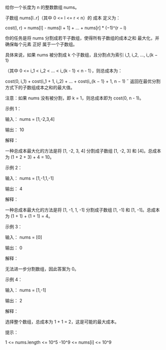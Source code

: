 给你一个长度为 n 的整数数组 nums。

子数组 nums[l..r]（其中 0 <= l <= r < n）的 成本 定义为：

cost(l, r) = nums[l] - nums[l + 1] + ... + nums[r] * (−1)^(r − l)

你的任务是将 nums 分割成若干子数组，使得所有子数组的成本之和 最大化，并确保每个元素 正好 属于一个子数组。

具体来说，如果 nums 被分割成 k 个子数组，且分割点为索引 i_1, i_2, ..., i_{k − 1}

（其中 0 <= i_1 < i_2 < ... < i_{k - 1} < n - 1），则总成本为：

cost(0, i_1) + cost(i_1 + 1, i_2) + ... + cost(i_{k − 1} + 1, n − 1)
˝
返回在最优分割方式下的子数组成本之和的最大值。

注意：如果 nums 没有被分割，即 k = 1，则总成本即为 cost(0, n - 1)。

示例 1：

输入： nums = [1,-2,3,4]

输出： 10

解释：

一种总成本最大化的方法是将 [1, -2, 3, 4] 分割成子数组 [1, -2, 3] 和 [4]。总成本为 (1 + 2 + 3) + 4 = 10。

示例 2：

输入： nums = [1,-1,1,-1]

输出： 4

解释：

一种总成本最大化的方法是将 [1, -1, 1, -1] 分割成子数组 [1, -1] 和 [1, -1]。总成本为 (1 + 1) + (1 + 1) = 4。

示例 3：

输入： nums = [0]

输出： 0

解释：

无法进一步分割数组，因此答案为 0。

示例 4：

输入： nums = [1,-1]

输出： 2

解释：

选择整个数组，总成本为 1 + 1 = 2，这是可能的最大成本。

提示：

1 <= nums.length <= 10^5
-10^9 <= nums[i] <= 10^9
